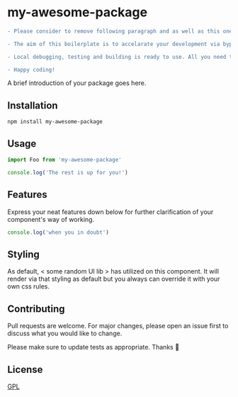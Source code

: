 # my-awesome-package

```diff
- Please consider to remove following paragraph and as well as this one before publishing your work. The next, an introduction to boilerplate.

- The aim of this boilerplate is to accelarate your development via bypassing configuration of crucial tools and structuring folder hierarhcy in a solid way.

- Local debugging, testing and building is ready to use. All you need to do is pasting your base code into appropriate sections.

- Happy coding!
```

A brief introduction of your package goes here.

## Installation


```
npm install my-awesome-package
```

## Usage

```javascript
import Foo from 'my-awesome-package'

console.log('The rest is up for you!')

```



## Features
Express your neat features down below for further clarification of your component's way of working.

```javascript
console.log('when you in doubt')
```






## Styling
As default, < some random UI lib > has utilized on this component. It will render via that styling as default but you always can override it with your own css rules.


## Contributing
Pull requests are welcome. For major changes, please open an issue first to discuss what you would like to change.

Please make sure to update tests as appropriate.
Thanks :raised_hands:


## License
[GPL](https://choosealicense.com/licenses/gpl-3.0/)

